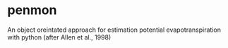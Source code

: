 # penmon
An object oreintated approach for estimation potential evapotranspiration with python (after Allen et al., 1998)
